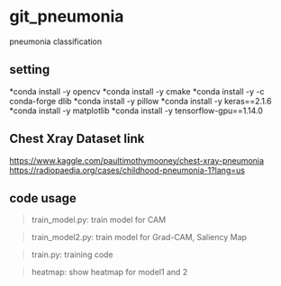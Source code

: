 # git_pneumonia
 pneumonia classification

setting
-------
*conda install -y opencv
*conda install -y cmake
*conda install -y -c conda-forge dlib
*conda install -y pillow
*conda install -y keras==2.1.6
*conda install -y matplotlib
*conda install -y tensorflow-gpu==1.14.0

Chest Xray Dataset link
-----------------------
<https://www.kaggle.com/paultimothymooney/chest-xray-pneumonia>
<https://radiopaedia.org/cases/childhood-pneumonia-1?lang=us>


code usage
----------
>train_model.py: train model for CAM

>train_model2.py: train model for Grad-CAM, Saliency Map

>train.py: training code

>heatmap: show heatmap for model1 and 2

